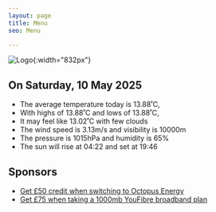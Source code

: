 ```yaml
---
layout: page
title: Menu
seo: Menu

---
```


![Logo](/images/logo.jpg){:width="832px"}

<!-- weather_marker starts -->
## On Saturday, 10 May 2025

- The average temperature today is 13.88˚C,
- With highs of 13.88˚C and lows of 13.88˚C,
- It may feel like 13.02˚C with few clouds
- The wind speed is 3.13m/s and visibility is 10000m
- The pressure is 1015hPa and humidity is 65%
- The sun will rise at 04:22 and set at 19:46

<!-- weather_marker ends -->

## Sponsors

- [Get £50 credit when switching to Octopus Energy](https://bit.ly/3oD1nnS)
- [Get £75 when taking a 1000mb YouFibre broadband plan](https://aklam.io/91zWhU?)

